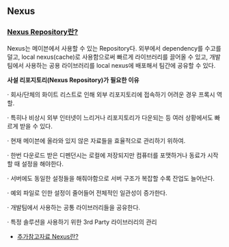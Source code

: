 ## Nexus

### [Nexus Repository란?](https://m.blog.naver.com/qhdqhdekd261/221827574154)

Nexus는 메이븐에서 사용할 수 있는 Repository다. 외부에서 dependency를 수고를 덜고, local nexus(cache)로 사용함으로써 빠르게 라이브러리를 끌어올 수 있고, 개발팀에서 사용하는 공용 라이브러리를 local nexus에 배포해서 팀간에 공유할 수 있다.

**사설 리포지토리(Nexus Repository)가 필요한 이유**

· 회사/단체의 화이트 리스트로 인해 외부 리포지토리에 접속하기 어려운 경우 프록시 역할.

· 특히나 비상시 외부 인터넷이 느리거나 리포지토리가 다운되는 등 여러 상황에서도 빠르게 받을 수 있다.

· 현재 메이븐에 올라와 있지 않은 자료들을 효율적으로 관리하기 위하여.

· 한번 다운로드 받은 디펜던시는 로컬에 저장되지만 컴퓨터를 포맷하거나 동료가 시작할 때 설정을 해야한다.

· 서버에도 동일한 설정들을 해줘야함으로 서버 구조가 복잡할 수록 잔업도 늘어난다.

· 예외 파일로 인한 설정이 줄어들어 전체적인 일관성이 증가한다.

· 개발팀에서 사용하는 공통 라이브러리들을 공유한다.

· 특정 솔루션을 사용하기 위한 3rd Party 라이브러리의 관리

- [추가참고자료 Nexus란?](https://dev-youngjun.tistory.com/105)